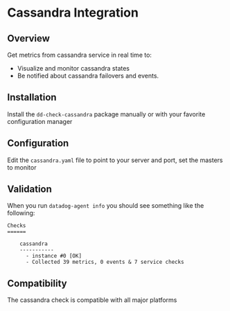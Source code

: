 # Cassandra Integration

## Overview

Get metrics from cassandra service in real time to:

* Visualize and monitor cassandra states
* Be notified about cassandra failovers and events.

## Installation

Install the `dd-check-cassandra` package manually or with your favorite configuration manager

## Configuration

Edit the `cassandra.yaml` file to point to your server and port, set the masters to monitor

## Validation

When you run `datadog-agent info` you should see something like the following:

    Checks
    ======

        cassandra
        -----------
          - instance #0 [OK]
          - Collected 39 metrics, 0 events & 7 service checks

## Compatibility

The cassandra check is compatible with all major platforms
